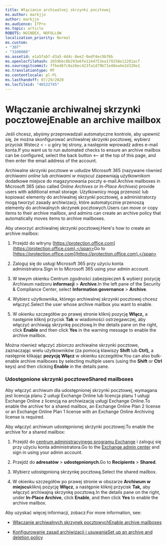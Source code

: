 ```yaml
---
title: Włączanie archiwalnej skrzynki pocztowej
ms.author: markjjo
author: markjjo
ms.audience: ITPro
ms.topic: article
ROBOTS: NOINDEX, NOFOLLOW
localization_priority: Normal
ms.custom:
- "307"
- "3100008"
ms.assetid: e1a5fab7-d3a5-4d4c-8ee2-0edf4ec9b76b
ms.openlocfilehash: 2659bbc8b293e6fe1244753ea179258e12281acf
ms.sourcegitcommit: ffbed67c0a16ec423fa1d79b71e48ea4e2d320e1
ms.translationtype: MT
ms.contentlocale: pl-PL
ms.lasthandoff: 07/29/2020
ms.locfileid: "46522745"
---
```

# <a name="enable-an-archive-mailbox"></a><span data-ttu-id="dbcff-102">Włączanie archiwalnej skrzynki pocztowej</span><span class="sxs-lookup"><span data-stu-id="dbcff-102">Enable an archive mailbox</span></span>

<span data-ttu-id="dbcff-103">Jeśli chcesz, abyśmy przeprowadzali automatyczne kontrole, aby upewnić się, że można skonfigurować archiwalnej skrzynki pocztowej, wybierz przycisk Wstecz < - u góry tej strony, a następnie wprowadź adres e-mail konta.</span><span class="sxs-lookup"><span data-stu-id="dbcff-103">If you want us to run automated checks to ensure an archive mailbox can be configured, select the back button <-- at the top of this page, and then enter the email address of the account.</span></span>

<span data-ttu-id="dbcff-104">Archiwalne skrzynki pocztowe w usłudze Microsoft 365 (nazywane również *archiwami online* lub *archiwami w miejscu)* zapewniają użytkownikom dodatkowe miejsce do magazynowania poczty e-mail.</span><span class="sxs-lookup"><span data-stu-id="dbcff-104">Archive mailboxes in Microsoft 365 (also called *Online Archives* or *In-Place Archives*) provide users with additional email storage.</span></span> <span data-ttu-id="dbcff-105">Użytkownicy mogą przenosić lub kopiować elementy do archiwalnej skrzynki pocztowej, a administratorzy mogą tworzyć zasady archiwizacji, które automatycznie przenoszą elementy do archiwalnych skrzynek pocztowych.</span><span class="sxs-lookup"><span data-stu-id="dbcff-105">Users can move or copy items to their archive mailbox, and admins can create an archive policy that automatically moves items to archive mailboxes.</span></span>
  
<span data-ttu-id="dbcff-106">Aby utworzyć archiwalnej skrzynki pocztowej:</span><span class="sxs-lookup"><span data-stu-id="dbcff-106">Here's how to create an archive mailbox:</span></span>
  
1. <span data-ttu-id="dbcff-107">Przejdź do witryny [https://protection.office.com](https://protection.office.com).</span><span class="sxs-lookup"><span data-stu-id="dbcff-107">Go to [https://protection.office.com](https://protection.office.com).</span></span>

2. <span data-ttu-id="dbcff-108">Zaloguj się do usługi Microsoft 365 przy użyciu konta administratora.</span><span class="sxs-lookup"><span data-stu-id="dbcff-108">Sign in to Microsoft 365 using your admin account.</span></span>

3. <span data-ttu-id="dbcff-109">W lewym okienku Centrum zgodności zabezpieczeń &amp; wybierz pozycję Archiwum nadzoru **informacji** \> **Archive**.</span><span class="sxs-lookup"><span data-stu-id="dbcff-109">In the left pane of the Security &amp; Compliance Center, select **Information governance** \> **Archive**.</span></span>

4. <span data-ttu-id="dbcff-110">Wybierz użytkownika, którego archiwalnej skrzynki pocztowej chcesz włączyć.</span><span class="sxs-lookup"><span data-stu-id="dbcff-110">Select the user whose archive mailbox you want to enable.</span></span>

5. <span data-ttu-id="dbcff-111">W okienku szczegółów po prawej stronie kliknij pozycję **Włącz,** a następnie kliknij przycisk **Tak** w wiadomości ostrzegawczej, aby włączyć archiwają skrzynkę pocztową.</span><span class="sxs-lookup"><span data-stu-id="dbcff-111">In the details pane on the right, click **Enable** and then click **Yes** in the warning message to enable the archive mailbox.</span></span>

<span data-ttu-id="dbcff-112">Można również włączyć zbiorczo archiwalne skrzynki pocztowe, zaznaczając wielu użytkowników (za pomocą klawiszy **Shift** lub **Ctrl),** a następnie klikając **pozycję Włącz** w okienku szczegółów.</span><span class="sxs-lookup"><span data-stu-id="dbcff-112">You can also bulk-enable archive mailboxes by selecting multiple users (using the **Shift** or **Ctrl** keys) and then clicking **Enable** in the details pane.</span></span>
  
### <a name="shared-mailboxes"></a><span data-ttu-id="dbcff-113">Udostępnione skrzynki pocztowe</span><span class="sxs-lookup"><span data-stu-id="dbcff-113">Shared mailboxes</span></span>

<span data-ttu-id="dbcff-114">Aby włączyć archiwum dla udostępnionej skrzynki pocztowej, wymagana jest licencja planu 2 usługi Exchange Online lub licencja planu 1 usługi Exchange Online z licencją na archiwizację usługi Exchange Online.</span><span class="sxs-lookup"><span data-stu-id="dbcff-114">To enable the archive for a shared mailbox, an Exchange Online Plan 2 license or an Exchange Online Plan 1 license with an Exchange Online Archiving license is required.</span></span>  

<span data-ttu-id="dbcff-115">Aby włączyć archiwum udostępnionej skrzynki pocztowej:</span><span class="sxs-lookup"><span data-stu-id="dbcff-115">To enable the archive for a shared mailbox:</span></span>

1. <span data-ttu-id="dbcff-116">Przejdź do [centrum administracyjnego programu Exchange](https://outlook.office365.com/ecp) i zaloguj się przy użyciu konta administratora.</span><span class="sxs-lookup"><span data-stu-id="dbcff-116">Go to the [Exchange admin center](https://outlook.office365.com/ecp) and sign in using your admin account.</span></span>

2. <span data-ttu-id="dbcff-117">Przejdź do **adresatów**  >  **udostępnionych**.</span><span class="sxs-lookup"><span data-stu-id="dbcff-117">Go to **Recipients** > **Shared**.</span></span>

3. <span data-ttu-id="dbcff-118">Wybierz udostępnioną skrzynkę pocztową.</span><span class="sxs-lookup"><span data-stu-id="dbcff-118">Select the shared mailbox.</span></span>

4. <span data-ttu-id="dbcff-119">W okienku szczegółów po prawej stronie w obszarze **Archiwum w miejscu**kliknij pozycję **Włącz**, a następnie kliknij przycisk **Tak,** aby włączyć archiwajną skrzynkę pocztową.</span><span class="sxs-lookup"><span data-stu-id="dbcff-119">In the details pane on the right, under **In-Place Archive**, click **Enable**, and then click **Yes** to enable the archive mailbox.</span></span>

<span data-ttu-id="dbcff-120">Aby uzyskać więcej informacji, zobacz:</span><span class="sxs-lookup"><span data-stu-id="dbcff-120">For more information, see:</span></span>
  
- [<span data-ttu-id="dbcff-121">Włączanie archiwalnych skrzynek pocztowych</span><span class="sxs-lookup"><span data-stu-id="dbcff-121">Enable archive mailboxes</span></span>](https://docs.microsoft.com/microsoft-365/compliance/enable-archive-mailboxes)

- [<span data-ttu-id="dbcff-122">Konfigurowanie zasad archiwizacji i usuwania</span><span class="sxs-lookup"><span data-stu-id="dbcff-122">Set up an archive and deletion policy</span></span>](https://docs.microsoft.com//office365/securitycompliance/set-up-an-archive-and-deletion-policy-for-mailboxes)
